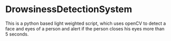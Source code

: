# DrowsinessDetectionSystem
This is a python based light weighted script, which uses openCV to detect a face and eyes of a person and alert if the person closes his eyes more than 5 seconds.
